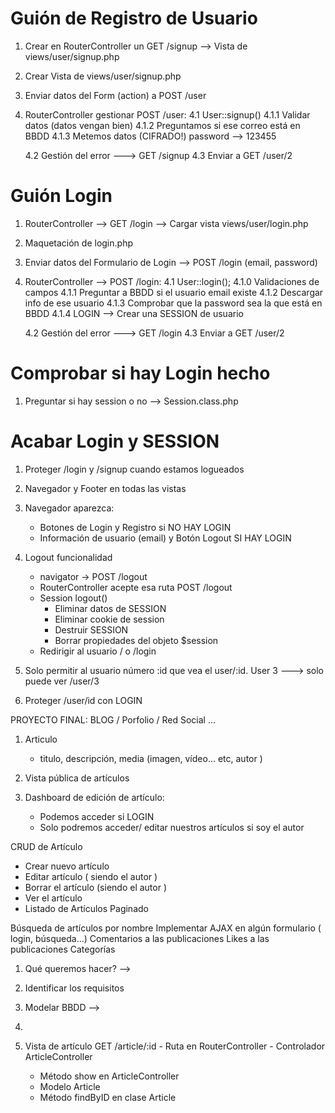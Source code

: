 # Guión de Registro de Usuario

1. Crear en RouterController un GET /signup   --> Vista de views/user/signup.php
2. Crear Vista de views/user/signup.php
3. Enviar datos del Form (action) a POST /user
4. RouterController gestionar POST /user:
    4.1 User::signup()
        4.1.1 Validar datos (datos vengan bien)
        4.1.2 Preguntamos si ese correo está en BBDD
        4.1.3 Metemos datos (CIFRADO!) password --> 123455

    4.2 Gestión del error ---> GET /signup
    4.3 Enviar a GET /user/2



# Guión Login 
1. RouterController --> GET /login --> Cargar vista  views/user/login.php
2. Maquetación de login.php
3. Enviar datos del Formulario de Login --> POST /login (email, password)
4. RouterController --> POST /login:
    4.1 User::login(); 
        4.1.0 Validaciones de campos
        4.1.1 Preguntar a BBDD si el usuario email existe
        4.1.2 Descargar info de ese usuario
        4.1.3 Comprobar que la password sea la que está en BBDD
        4.1.4 LOGIN --> Crear una SESSION de usuario 

    4.2 Gestión del error ---> GET /login
    4.3 Enviar a GET /user/2


# Comprobar si hay Login hecho 
1. Preguntar si hay session o no --> Session.class.php



# Acabar Login y SESSION
1. Proteger /login y /signup cuando estamos logueados
2. Navegador y Footer en todas las vistas
3. Navegador aparezca:
    - Botones de Login y Registro si NO HAY LOGIN
    - Información de usuario (email) y Botón Logout SI HAY LOGIN
4. Logout funcionalidad
    - navigator -> POST /logout 
    - RouterController acepte esa ruta POST /logout
    - Session logout()
        - Eliminar datos de SESSION
        - Eliminar cookie de session
        - Destruir SESSION
        - Borrar propiedades del objeto $session
    - Redirigir al usuario / o /login
    
5. Solo permitir al usuario número :id que vea el user/:id. User 3 ---> solo puede ver /user/3
6. Proteger /user/id  con LOGIN 



PROYECTO FINAL: BLOG / Porfolio / Red Social ...
1. Articulo
    - titulo, descripción, media (imagen, vídeo... etc, autor )

2. Vista pública de artículos

3. Dashboard de edición de artículo:
    - Podemos acceder si LOGIN
    - Solo podremos acceder/ editar nuestros artículos si soy el autor

CRUD de Artículo
- Crear nuevo artículo
- Editar artículo ( siendo el autor )
- Borrar el artículo (siendo el autor )
- Ver el artículo
- Listado de Artículos Paginado

Búsqueda de artículos por nombre
Implementar AJAX en algún formulario ( login, búsqueda...)
Comentarios a las publicaciones
Likes a las publicaciones
Categorías 


1. Qué queremos hacer? --> 
2. Identificar los requisitos
3. Modelar BBDD --> 
4.  



1. Vista de artículo GET /article/:id
        - Ruta en RouterController
        - Controlador ArticleController
    - Método show en ArticleController
    - Modelo Article
    - Método findByID en clase Article

